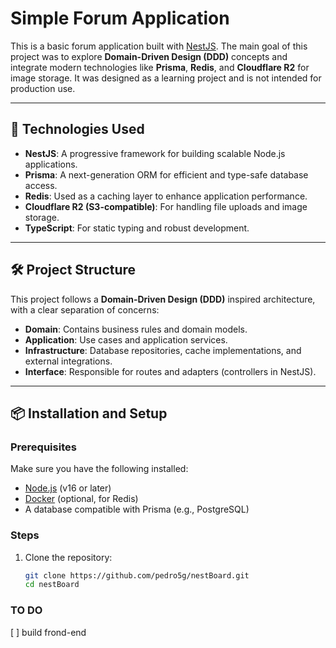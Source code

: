 # Simple Forum Application

This is a basic forum application built with [NestJS](https://nestjs.com/). The main goal of this project was to explore **Domain-Driven Design (DDD)** concepts and integrate modern technologies like **Prisma**, **Redis**, and **Cloudflare R2** for image storage. It was designed as a learning project and is not intended for production use.

---

## 🚀 Technologies Used

- **NestJS**: A progressive framework for building scalable Node.js applications.
- **Prisma**: A next-generation ORM for efficient and type-safe database access.
- **Redis**: Used as a caching layer to enhance application performance.
- **Cloudflare R2 (S3-compatible)**: For handling file uploads and image storage.
- **TypeScript**: For static typing and robust development.

---

## 🛠️ Project Structure

This project follows a **Domain-Driven Design (DDD)** inspired architecture, with a clear separation of concerns:

- **Domain**: Contains business rules and domain models.
- **Application**: Use cases and application services.
- **Infrastructure**: Database repositories, cache implementations, and external integrations.
- **Interface**: Responsible for routes and adapters (controllers in NestJS).

---

## 📦 Installation and Setup

### Prerequisites

Make sure you have the following installed:

- [Node.js](https://nodejs.org/) (v16 or later)
- [Docker](https://www.docker.com/) (optional, for Redis)
- A database compatible with Prisma (e.g., PostgreSQL)

### Steps

1. Clone the repository:
   ```bash
   git clone https://github.com/pedro5g/nestBoard.git
   cd nestBoard
   ```

### TO DO

[ ] build frond-end
